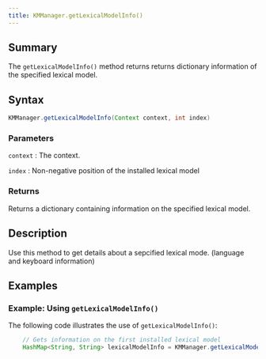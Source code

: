 ```yaml
---
title: KMManager.getLexicalModelInfo()
---
```


## Summary

The `getLexicalModelInfo()` method returns returns dictionary information of the specified lexical model.

## Syntax

```java
KMManager.getLexicalModelInfo(Context context, int index)
```

### Parameters

`context`
: The context.

`index`
: Non-negative position of the installed lexical model

### Returns
Returns a dictionary containing information on the specified lexical model.


## Description
Use this method to get details about a sepcified lexical mode. (language and keyboard information)

## Examples

### Example: Using `getLexicalModelInfo()`

The following code illustrates the use of `getLexicalModelInfo()`:
```java
    // Gets information on the first installed lexical model
    HashMap<String, String> lexicalModelInfo = KMManager.getLexicalModelInfo(context, 0);
```
